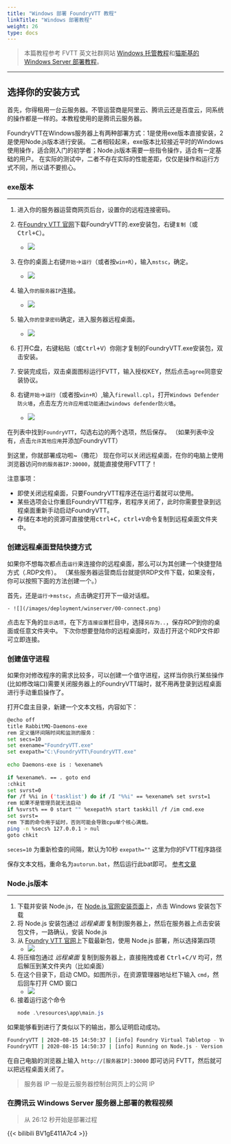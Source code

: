 ```yaml
---
title: "Windows 部署 FoundryVTT 教程"
linkTitle: "Windows 部署教程"
weight: 26
type: docs
---
```


> 本篇教程参考 FVTT 英文社群网站 [Windows 托管教程](https://foundry-vtt-community.github.io/wiki/Windows/)和[猫斯基的 Windows Server 部署教程](http://www.goddessfantasy.net/bbs/index.php?topic=117014.0)。

---

## 选择你的安装方式

首先，你得租用一台云服务器。不管运营商是阿里云、腾讯云还是百度云，同系统的操作都是一样的。本教程使用的是腾讯云服务器。

FoundryVTT在Windows服务器上有两种部署方式：1是使用exe版本直接安装，2是使用Node.js版本进行安装。
二者相较起来，exe版本比较接近平时的Windows使用操作，适合刚入门的初学者；Node.js版本需要一些指令操作，适合有一定基础的用户。
在实际的测试中，二者不存在实际的性能差距，仅仅是操作和运行方式不同，所以请不要担心。

### exe版本
---

1. 进入你的服务器运营商网页后台，设置你的远程连接密码。
2. 在[Foundry VTT 官网](https://foundryvtt.com/)下载FoundryVTT的.exe安装包，右键`复制`（或<kbd>Ctrl+C</kbd>）。

      - ![](/images/deployment/winserver/03-download.png)

3. 在你的桌面上右键`开始`→`运行`（或者按`win+R`），输入`mstsc`，确定。

    - ![](/images/deployment/winserver/00-connect.png)

4. 输入`你的服务器IP`连接。

    - ![](/images/deployment/winserver/01-mstsc.png)

5. 输入`你的登录密码`确定，进入服务器远程桌面。

    - ![](/images/deployment/winserver/02-password.png)

6. 打开C盘，右键粘贴（或<kbd>Ctrl+V</kbd>）你刚才复制的FoundryVTT.exe安装包，双击安装。
7. 安装完成后，双击桌面图标运行FVTT，输入授权KEY，然后点击`agree`同意安装协议。
8. 右键`开始`→`运行`（或者按`win+R`）,输入`firewall.cpl`，打开`Windows Defender 防火墙`，点击左方`允许应用或功能通过windows defender防火墙`。

    - ![](/images/deployment/winserver/firewalls2.png)

在列表中找到`FoundryVTT`，勾选右边的两个选项，然后保存。
（如果列表中没有，点击`允许其他应用`并添加FoundryVTT）

到这里，你就部署成功啦~（撒花）
现在你可以关闭远程桌面，在你的电脑上使用浏览器访问`你的服务器IP:30000`，就能直接使用FVTT了！

注意事项：
- 即使关闭远程桌面，只要FoundryVTT程序还在运行着就可以使用。
- 某些选项会让你重启FoundryVTT程序，若程序关闭了，此时你需要登录到远程桌面重新手动启动FoundryVTT。
- 存储在本地的资源可直接使用<kbd>ctrl+C</kbd>，<kbd>ctrl+V</kbd>命令复制到远程桌面文件夹中。

### 创建远程桌面登陆快捷方式

如果你不想每次都点击`运行`来连接你的远程桌面，那么可以为其创建一个快捷登陆方式（.RDP文件）。
（某些服务器运营商后台就提供RDP文件下载，如果没有，你可以按照下面的方法创建一个。）

首先，还是`运行`→`mstsc`，点击确定打开下一级对话框。

	- ![](/images/deployment/winserver/00-connect.png)

点击左下角的`显示选项`，在下方`连接设置`栏目中，选择`另存为..`，保存RDP到你的桌面或任意文件夹中。
下次你想要登陆你的远程桌面时，双击打开这个RDP文件即可立即连接。

### 创建值守进程

如果你对修改程序的需求比较多，可以创建一个值守进程，这样当你执行某些操作(比如修改端口)需要关闭服务器上的FoundryVTT端时，就不用再登录到远程桌面进行手动重启操作了。

打开C盘主目录，新建一个文本文档，内容如下：

```bash
@echo off
title RabbitMQ-Daemons-exe
rem 定义循环间隔时间和监测的服务：
set secs=10
set exename="FoundryVTT.exe"
set exepath="C:\FoundryVTT\FoundryVTT.exe"
 
echo Daemons-exe is : %exename%
 
if %exename%. == . goto end
:chkit
set svrst=0
for /f %%i in ('tasklist') do if /I "%%i" == %exename% set svrst=1
rem 如果不是管理员就无法启动
if %svrst% == 0 start "" %exepath% start taskkill /f /im cmd.exe
set svrst=
rem 下面的命令用于延时，否则可能会导致cpu单个核心满载。
ping -n %secs% 127.0.0.1 > nul
goto chkit
```
`seces=10`	为重新检查的间隔，默认为10秒
`exepath=""`	这里为你的FVTT程序路径

保存文本文档，重命名为`autorun.bat`，然后运行此bat即可。
[参考文章](https://blog.csdn.net/qq_18671415/article/details/111640477?utm_medium=distribute.pc_relevant_download.none-task-blog-baidujs-2.nonecase&depth_1-utm_source=distribute.pc_relevant_download.none-task-blog-baidujs-2.nonecase)


### Node.js版本
---

1. 下载并安装 Node.js，在 [Node.js 官网安装页面](https://nodejs.org/zh-cn/download/)上，点击 Windows 安装包下载
2. 将 Node.js 安装包通过 *远程桌面* 复制到服务器上，然后在服务器上点击安装包文件，一路确认，安装 Node.js
3. 从 [Foundry VTT 官网](https://foundryvtt.com/)上下载最新包，使用 Node.js 部署，所以选择第四项
    - ![](/images/deployment/download-url.png)
4. 将压缩包通过 *远程桌面* 复制到服务器上，直接拖拽或者 <kbd>Ctrl</kbd>+<kbd>C/V</kbd> 均可，然后解压到某文件夹内（比如桌面）
5. 在这个目录下，启动 CMD。如图所示，在资源管理器地址栏下输入 `cmd`，然后回车打开 CMD 窗口
    - ![](/images/deployment/win-unzip-cmd.png)
6. 接着运行这个命令
    ```powershell
    node .\resources\app\main.js
    ```

如果能够看到进行了类似以下的输出，那么证明启动成功。
```bash
FoundryVTT | 2020-08-15 14:50:37 | [info] Foundry Virtual Tabletop - Version 0.6.5
FoundryVTT | 2020-08-15 14:50:37 | [info] Running on Node.js - Version 14.8.0
```

在自己电脑的浏览器上输入 `http://[服务器IP]:30000` 即可访问 FVTT，然后就可以把远程桌面关闭了。
> 服务器 IP 一般是云服务器控制台网页上的公网 IP

### 在腾讯云 Windows Server 服务器上部署的教程视频

> 从 26:12 秒开始是部署过程

{{< bilibili BV1gE411A7c4 >}}
